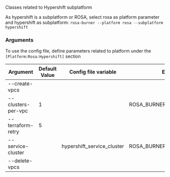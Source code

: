 Classes related to Hypershift subplatform

As hypershift is a subplatform or ROSA, select rosa as platform parameter and hypershift as subplatform:
`rosa-burner --platform rosa --subplatform hypershift`

### Arguments

To use the config file, define parameters related to platform under the `[Platform:Rosa:Hypershift]` section

| Argument                 | Default Value     | Config file variable | Environment Variable           |
|--------------------------|-------------------|----------------------|--------------------------------|
| --create-vpcs             |                   |                                |                                          |
| --clusters-per-vpc        | 1                 |                                | ROSA_BURNER_CLUSTERS_PER_VPC              |
| --terraform-retry         | 5                 |                                |                                          |
| --service-cluster         |                   | hypershift_service_cluster     | ROSA_BURNER_HYPERSHIFT_SERVICE_CLUSTER    |
| --delete-vpcs             |                   |                                |                                          |
